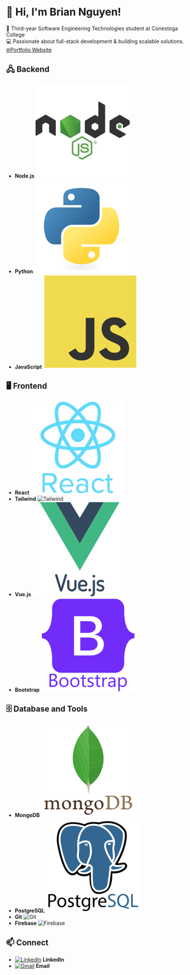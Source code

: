 # 👋 **Hi, I'm Brian Nguyen!**  
🚀 Third-year Software Engineering Technologies student at Conestoga College  
💻 Passionate about full-stack development & building scalable solutions.  
[🌐Portfolio Website](#)

## 🖧 **Backend**  
- **Node.js** ![Node.js](https://raw.githubusercontent.com/devicons/devicon/master/icons/nodejs/nodejs-original-wordmark.svg)  
- **Python** ![Python](https://raw.githubusercontent.com/devicons/devicon/master/icons/python/python-original.svg)  
- **JavaScript** ![JavaScript](https://raw.githubusercontent.com/devicons/devicon/master/icons/javascript/javascript-original.svg)  

## 🖥️ **Frontend**  
- **React** ![React](https://raw.githubusercontent.com/devicons/devicon/master/icons/react/react-original-wordmark.svg)  
- **Tailwind** ![Tailwind](https://www.vectorlogo.zone/logos/tailwindcss/tailwindcss-icon.svg)  
- **Vue.js** ![Vue.js](https://raw.githubusercontent.com/devicons/devicon/master/icons/vuejs/vuejs-original-wordmark.svg)  
- **Bootstrap** ![Bootstrap](https://raw.githubusercontent.com/devicons/devicon/master/icons/bootstrap/bootstrap-plain-wordmark.svg)  

## 🗄️ **Database and Tools**  
- **MongoDB** ![MongoDB](https://raw.githubusercontent.com/devicons/devicon/master/icons/mongodb/mongodb-original-wordmark.svg)  
- **PostgreSQL** ![PostgreSQL](https://raw.githubusercontent.com/devicons/devicon/master/icons/postgresql/postgresql-original-wordmark.svg)  
- **Git** ![Git](https://www.vectorlogo.zone/logos/git-scm/git-scm-icon.svg)  
- **Firebase** ![Firebase](https://www.vectorlogo.zone/logos/firebase/firebase-icon.svg)  

## 📫 **Connect**  
- [![LinkedIn](https://raw.githubusercontent.com/rahuldkjain/github-profile-readme-generator/master/src/images/icons/Social/linked-in-alt.svg)](https://linkedin.com/in/brian-pnguyen) **LinkedIn**  
- [![Gmail](https://raw.githubusercontent.com/gauravghongde/social-icons/master/SVG/Color/Gmail.svg)](mailto:nguyennbrian123@gmail.com) **Email**  
